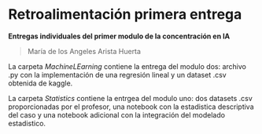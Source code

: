 # Retroalimentación primera entrega
**Entregas individuales del primer modulo de la concentración en IA**
> María de los Angeles Arista Huerta

La carpeta *MachineLEarning* contiene la entrega del modulo dos: archivo .py con la implementación de una regresión lineal y un dataset .csv obtenida de kaggle.

La carpeta *Statistics* contiene la entrgea del modulo uno: dos datasets .csv proporcionadas por el profesor, una notebook con la estadistica descriptiva del caso y una notebook adicional con la integración del modelado estadistico.
